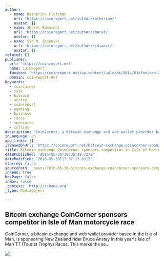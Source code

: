 ```yaml
---
author:
  - name: Katherine Fletcher
    url: 'https://coinreport.net/author/katherine/'
    avatar: {}
  - name: Sharat Ramamani
    url: 'https://coinreport.net/author/sharat/'
    avatar: {}
  - name: Sid M. Zagaeski
    url: 'https://coinreport.net/author/sidsamcr/'
    avatar: {}
related: []
publisher:
  url: 'https://coinreport.net'
  name: CoinReport
  favicon: 'https://coinreport.net/wp-content/uploads/2014/01/favicon-2.ico'
  domain: coinreport.net
keywords:
  - coincorner
  - isle
  - bitcoin
  - anstey
  - coinreport
  - egaming
  - business
  - races
  - sponsored
  - collins
description: "CoinCorner, a bitcoin exchange and web wallet provider based in the Isle of Man, is sponsoring New Zealand rider Bruce Anstey in this year's Isle of Man TT (Tourist Trophy) Races. This marks the se..."
inLanguage: en
app_links: []
isBasedOnUrl: 'https://coinreport.net/bitcoin-exchange-coincorner-sponsors-competitor-isle-man-motorcycle-race/'
title: Bitcoin exchange CoinCorner sponsors competitor in Isle of Man motorcycle race
datePublished: '2016-05-30T19:05:18.727Z'
dateModified: '2016-05-30T17:37:13.031Z'
starred: false
sourcePath: _posts/2016-05-30-bitcoin-exchange-coincorner-sponsors-competitor-in-isle-of-m.md
inFeed: true
hasPage: false
inNav: false
_context: 'http://schema.org'
_type: MediaObject

---
```

<article style=""><h1>Bitcoin exchange CoinCorner sponsors competitor in Isle of Man motorcycle race</h1><p>CoinCorner, a bitcoin exchange and web wallet provider based in the Isle of Man, is sponsoring New Zealand rider Bruce Anstey in this year's Isle of Man TT (Tourist Trophy) Races. This marks the se...</p><img src="https://coinreport.net/wp-content/uploads/2016/05/CoinCorner-logo-FINALLY-PROPERLY-SQUARED-150x150.png" /></article>